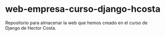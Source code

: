 # web-empresa-curso-django-hcosta
Repositorio para almacenar la web que hemos creado en el curso de Django de Hector Costa.
